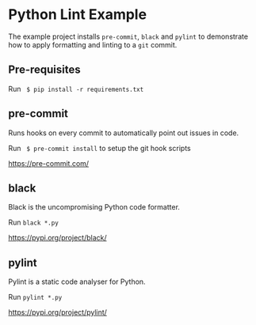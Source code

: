 # Python Lint Example

The example project installs `pre-commit`, `black` and `pylint` to demonstrate how to apply formatting and linting to a `git` commit.

## Pre-requisites

Run ` $ pip install -r requirements.txt`

## pre-commit

Runs hooks on every commit to automatically point out issues in code.

Run ` $ pre-commit install` to setup the git hook scripts

https://pre-commit.com/

## black

Black is the uncompromising Python code formatter.

Run `black *.py`

https://pypi.org/project/black/

## pylint

Pylint is a static code analyser for Python.

Run `pylint *.py`

https://pypi.org/project/pylint/